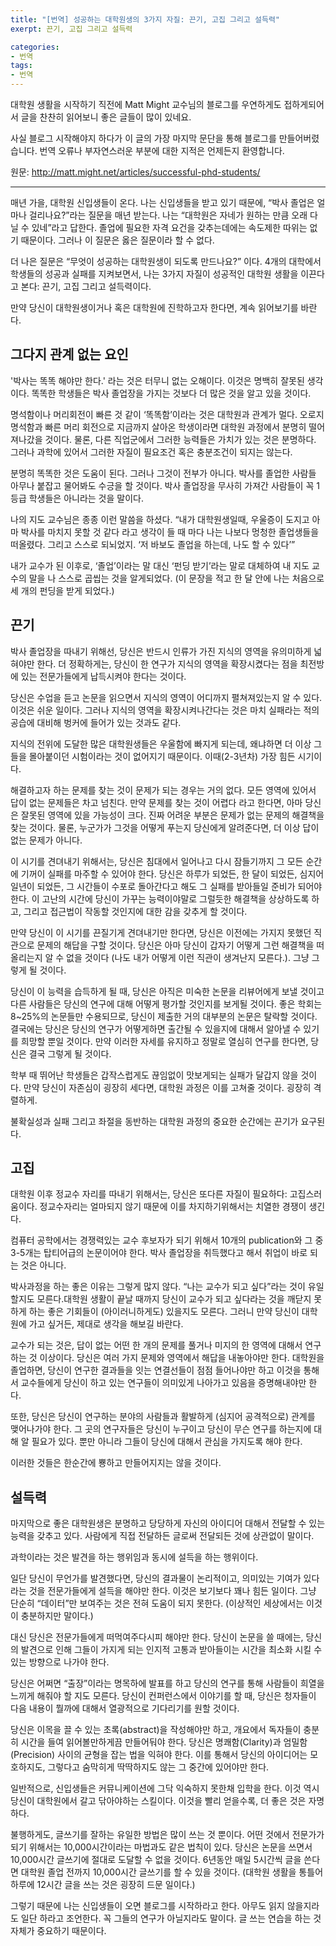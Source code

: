 ```yaml
---
title: "[번역] 성공하는 대학원생의 3가지 자질: 끈기, 고집 그리고 설득력"
exerpt: 끈기, 고집 그리고 설득력

categories:
- 번역
tags:
- 번역
---
```



대학원 생활을 시작하기 직전에 Matt Might 교수님의 블로그를 우연하게도 접하게되어서 글을 찬찬히 읽어보니 좋은 글들이 많이 있네요.

사실 블로그 시작해야지 하다가 이 글의 가장 마지막 문단을 통해 블로그를 만들어버렸습니다.
번역 오류나 부자연스러운 부분에 대한 지적은 언제든지 환영합니다.

원문: <http://matt.might.net/articles/successful-phd-students/>

---

매년 가을, 대학원 신입생들이 온다.
나는 신입생들을 받고 있기 때문에, “박사 졸업은 얼마나 걸리나요?”라는 질문을 매년 받는다.
나는 “대학원은 자네가 원하는 만큼 오래 다닐 수 있네”라고 답한다. 졸업에 필요한 자격 요건을 갖추는데에는 속도제한 따위는 없기 때문이다. 그러나 이 질문은 옳은 질문이라 할 수 없다.

더 나은 질문은 “무엇이 성공하는 대학원생이 되도록 만드나요?” 이다.
4개의 대학에서 학생들의 성공과 실패를 지켜보면서, 나는 3가지 자질이 성공적인 대학원 생활을 이끈다고 본다: 끈기, 고집 그리고 설득력이다.

만약 당신이 대학원생이거나 혹은 대학원에 진학하고자 한다면, 계속 읽어보기를 바란다.


## 그다지 관계 없는 요인

'박사는 똑똑 해야만 한다.' 라는 것은 터무니 없는 오해이다. 이것은 명백히 잘못된 생각이다. 똑똑한 학생들은 박사 졸업장을 가지는 것보다 더 많은 것을 알고 있을 것이다.

명석함이나 머리회전이 빠른 것 같이 ‘똑똑함’이라는 것은 대학원과 관계가 멀다. 오로지 명석함과 빠른 머리 회전으로 지금까지 살아온 학생이라면 대학원 과정에서 분명히 떨어져나갔을 것이다. 물론, 다른 직업군에서 그러한 능력들은 가치가 있는 것은 분명하다. 그러나 과학에 있어서 그러한 자질이 필요조건 혹은 충분조건이 되지는 않는다.

분명히 똑똑한 것은 도움이 된다. 그러나 그것이 전부가 아니다. 박사를 졸업한 사람들 아무나 붙잡고 물어봐도 수긍을 할 것이다. 박사 졸업장을 무사히 가져간 사람들이 꼭 1등급 학생들은 아니라는 것을 말이다.

나의 지도 교수님은 종종 이런 말씀을 하셨다. “내가 대학원생일때, 우울증이 도지고 아마 박사를 마치지 못할 것 같다 라고 생각이 들 때 마다 나는 나보다 멍청한 졸업생들을 떠올렸다. 그리고 스스로 되뇌었지. ‘저 바보도 졸업을 하는데, 나도 할 수 있다’”

내가 교수가 된 이후로, ‘졸업’이라는 말 대신 ‘펀딩 받기’라는 말로 대체하여 내 지도 교수의 말을 나 스스로 곱씹는 것을 알게되었다. (이 문장을 적고 한 달 안에 나는 처음으로 세 개의 펀딩을 받게 되었다.)


## 끈기

박사 졸업장을 따내기 위해선, 당신은 반드시 인류가 가진 지식의 영역을 유의미하게 넓혀야만 한다. 더 정확하게는, 당신이 한 연구가 지식의 영역을 확장시켰다는 점을 최전방에 있는 전문가들에게 납득시켜야 한다는 것이다.

당신은 수업을 듣고 논문을 읽으면서 지식의 영역이 어디까지 펼쳐져있는지 알 수 있다. 이것은 쉬운 일이다. 그러나 지식의 영역을 확장시켜나간다는 것은 마치 실패라는 적의 공습에 대비해 벙커에 들어가 있는 것과도 같다.

지식의 전위에 도달한 많은 대학원생들은 우울함에 빠지게 되는데, 왜냐하면 더 이상 그들을 몰아붙이던 시험이라는 것이 없어지기 때문이다. 이때(2-3년차) 가장 힘든 시기이다.

해결하고자 하는 문제를 찾는 것이 문제가 되는 경우는 거의 없다. 모든 영역에 있어서 답이 없는 문제들은 차고 넘친다. 만약 문제를 찾는 것이 어렵다 라고 한다면, 아마 당신은 잘못된 영역에 있을 가능성이 크다. 진짜 어려운 부분은 문제가 없는 문제의 해결책을 찾는 것이다. 물론, 누군가가 그것을 어떻게 푸는지 당신에게 알려준다면, 더 이상 답이 없는 문제가 아니다.

이 시기를 견뎌내기 위해서는, 당신은 침대에서 일어나고 다시 잠들기까지 그 모든 순간에 기꺼이 실패를 마주할 수 있어야 한다. 당신은 하루가 되었든, 한 달이 되었든, 심지어 일년이 되었든, 그 시간들이 수포로 돌아간다고 해도 그 실패를 받아들일 준비가 되어야 한다. 이 고난의 시간에 당신이 가꾸는 능력이야말로 그럴듯한 해결책을 상상하도록 하고, 그리고 접근법이 작동할 것인지에 대한 감을 갖추게 할 것이다.

만약 당신이 이 시기를 끈질기게 견뎌내기만 한다면, 당신은 이전에는 가지지 못했던 직관으로 문제의 해답을 구할 것이다. 당신은 아마 당신이 갑자기 어떻게 그런 해결책을 떠올리는지 알 수 없을 것이다 (나도 내가 어떻게 이런 직관이 생겨난지 모른다.). 그냥 그렇게 될 것이다.

당신이 이 능력을 습득하게 될 때, 당신은 아직은 미숙한 논문을 리뷰어에게 보낼 것이고 다른 사람들은 당신의 연구에 대해 어떻게 평가할 것인지를 보게될 것이다. 좋은 학회는 8~25%의 논문들만 수용되므로, 당신이 제출한 거의 대부분의 논문은 탈락할 것이다. 결국에는 당신은 당신의 연구가 어떻게하면 출간될 수 있을지에 대해서 알아낼 수 있기를 희망할 뿐일 것이다. 만약 이러한 자세를 유지하고 정말로 열심히 연구를 한다면, 당신은 결국 그렇게 될 것이다.

학부 때 뛰어난 학생들은 갑작스럽게도 끊임없이 맛보게되는 실패가 달갑지 않을 것이다. 만약 당신이 자존심이 굉장히 세다면, 대학원 과정은 이를 고쳐줄 것이다. 굉장히 격렬하게.

불확실성과 실패 그리고 좌절을 동반하는 대학원 과정의 중요한 순간에는 끈기가 요구된다.


## 고집

대학원 이후 정교수 자리를 따내기 위해서는, 당신은 또다른 자질이 필요하다: 고집스러움이다. 정교수자리는 얼마되지 않기 때문에 이를 차지하기위해서는 치열한 경쟁이 생긴다.

컴퓨터 공학에서는 경쟁력있는 교수 후보자가 되기 위해서 10개의 publication와 그 중 3-5개는 탑티어급의 논문이어야 한다. 박사 졸업장을 취득했다고 해서 취업이 바로 되는 것은 아니다.

박사과정을 하는 좋은 이유는 그렇게 많지 않다. “나는 교수가 되고 싶다”라는 것이 유일할지도 모른다.대학원 생활이 끝날 때까지 당신이 교수가 되고 싶다라는 것을 깨닫지 못하게 하는 좋은 기회들이 (아이러니하게도) 있을지도 모른다. 그러니 만약 당신이 대학원에 가고 싶거든, 제대로 생각을 해보길 바란다.

교수가 되는 것은, 답이 없는 어떤 한 개의 문제를 풀거나 미지의 한 영역에 대해서 연구하는 것 이상이다. 당신은 여러 가지 문제와 영역에서 해답을 내놓아야만 한다. 대학원을 졸업하면, 당신이 연구한 결과들을 잇는 연결선들이 점점 들어나야만 하고 이것을 통해서 교수들에게 당신이 하고 있는 연구들이 의미있게 나아가고 있음을 증명해내야만 한다.

또한, 당신은 당신이 연구하는 분야의 사람들과 활발하게 (심지어 공격적으로) 관계를 맺어나가야 한다. 그 곳의 연구자들은 당신이 누구이고 당신이 무슨 연구를 하는지에 대해 알 필요가 있다. 뿐만 아니라 그들이 당신에 대해서 관심을 가지도록 해야 한다.

이러한 것들은 한순간에 뿅하고 만들어지지는 않을 것이다.


## 설득력

마지막으로 좋은 대학원생은 분명하고 당당하게 자신의 아이디어 대해서 전달할 수 있는 능력을 갖추고 있다. 사람에게 직접 전달하든 글로써 전달되든 것에 상관없이 말이다.

과학이라는 것은 발견을 하는 행위임과 동시에 설득을 하는 행위이다.

일단 당신이 무언가를 발견했다면, 당신의 결과물이 논리적이고, 의미있는 기여가 있다라는 것을 전문가들에게 설득을 해야만 한다. 이것은 보기보다 꽤나 힘든 일이다. 그냥 단순히 “데이터”만 보여주는 것은 전혀 도움이 되지 못한다. (이상적인 세상에서는 이것이 충분하지만 말이다.)

대신 당신은 전문가들에게 떠먹여주다시피 해야만 한다. 당신이 논문을 쓸 때에는, 당신의 발견으로 인해 그들이 가지게 되는 인지적 고통과 받아들이는 시간을 최소화 시킬 수 있는 방향으로 나가야 한다.

당신은 어쩌면 “출장”이라는 명목하에 발표를 하고 당신의 연구를 통해 사람들이 희열을 느끼게 해줘야 할 지도 모른다. 당신이 컨퍼런스에서 이야기를 할 때, 당신은 청자들이 다음 내용이 뭘까에 대해서 열광적으로 기다리기를 원할 것이다.

당신은 이목을 끌 수 있는 초록(abstract)을 작성해야만 하고, 개요에서 독자들이 충분히 시간을 들여 읽어볼만하게끔 만들어둬야 한다. 당신은 명쾌함(Clarity)과 엄밀함(Precision) 사이의 균형을 잡는 법을 익혀야 한다. 이를 통해서 당신의 아이디어는 모호하지도, 그렇다고 숨막히게 딱딱하지도 않는 그 중간에 있어야만 한다.

일반적으로, 신입생들은 커뮤니케이션에 그닥 익숙하지 못한채 입학을 한다. 이것 역시 당신이 대학원에서 갈고 닦아야하는 스킬이다. 이것을 빨리 얻을수록, 더 좋은 것은 자명하다.

불행하게도, 글쓰기를 잘하는 유일한 방법은 많이 쓰는 것 뿐이다. 어떤 것에서 전문가가 되기 위해서는 10,000시간이라는 마법과도 같은 법칙이 있다. 당신은 논문을 쓰면서 10,000시간 글쓰기에 절대로 도달할 수 없을 것이다. 6년동안 매일 5시간씩 글을 쓴다면 대학원 졸업 전까지 10,000시간 글쓰기를 할 수 있을 것이다. (대학원 생활을 통틀어 하루에 12시간 글을 쓰는 것은 굉장히 드문 일이다.)

그렇기 때문에 나는 신입생들이 오면 블로그를 시작하라고 한다. 아무도 읽지 않을지라도 일단 하라고 조언한다. 꼭 그들의 연구가 아닐지라도 말이다. 글 쓰는 연습을 하는 것 자체가 중요하기 때문이다.

















